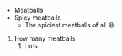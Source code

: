 * Meatballs
* Spicy meatballs
	* The spiciest meatballs of all :smile:
1. How many meatballs
	1. Lots
